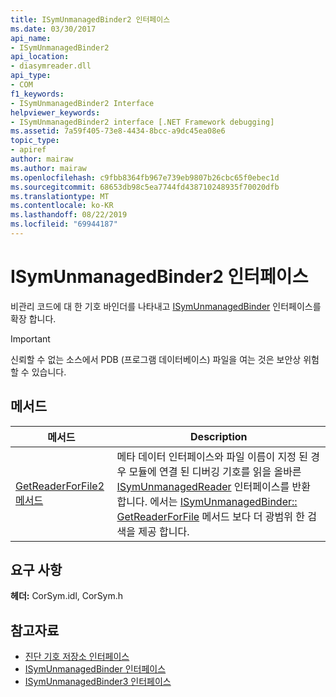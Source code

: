 ```yaml
---
title: ISymUnmanagedBinder2 인터페이스
ms.date: 03/30/2017
api_name:
- ISymUnmanagedBinder2
api_location:
- diasymreader.dll
api_type:
- COM
f1_keywords:
- ISymUnmanagedBinder2 Interface
helpviewer_keywords:
- ISymUnmanagedBinder2 interface [.NET Framework debugging]
ms.assetid: 7a59f405-73e8-4434-8bcc-a9dc45ea08e6
topic_type:
- apiref
author: mairaw
ms.author: mairaw
ms.openlocfilehash: c9fbb8364fb967e739eb9807b26cbc65f0ebec1d
ms.sourcegitcommit: 68653db98c5ea7744fd438710248935f70020dfb
ms.translationtype: MT
ms.contentlocale: ko-KR
ms.lasthandoff: 08/22/2019
ms.locfileid: "69944187"
---
```

# <a name="isymunmanagedbinder2-interface"></a>ISymUnmanagedBinder2 인터페이스
비관리 코드에 대 한 기호 바인더를 나타내고 [ISymUnmanagedBinder](../../../../docs/framework/unmanaged-api/diagnostics/isymunmanagedbinder-interface.md) 인터페이스를 확장 합니다.  
  
> [!IMPORTANT]
> 신뢰할 수 없는 소스에서 PDB (프로그램 데이터베이스) 파일을 여는 것은 보안상 위험할 수 있습니다.  
  
## <a name="methods"></a>메서드  
  
|메서드|Description|  
|------------|-----------------|  
|[GetReaderForFile2 메서드](../../../../docs/framework/unmanaged-api/diagnostics/isymunmanagedbinder2-getreaderforfile2-method.md)|메타 데이터 인터페이스와 파일 이름이 지정 된 경우 모듈에 연결 된 디버깅 기호를 읽을 올바른 [ISymUnmanagedReader](isymunmanagedreader-interface.md) 인터페이스를 반환 합니다. 에서는 [ISymUnmanagedBinder:: GetReaderForFile](../../../../docs/framework/unmanaged-api/diagnostics/isymunmanagedbinder-getreaderforfile-method.md) 메서드 보다 더 광범위 한 검색을 제공 합니다.|  
  
## <a name="requirements"></a>요구 사항  
 **헤더:** CorSym.idl, CorSym.h  
  
## <a name="see-also"></a>참고자료

- [진단 기호 저장소 인터페이스](../../../../docs/framework/unmanaged-api/diagnostics/diagnostics-symbol-store-interfaces.md)
- [ISymUnmanagedBinder 인터페이스](../../../../docs/framework/unmanaged-api/diagnostics/isymunmanagedbinder-interface.md)
- [ISymUnmanagedBinder3 인터페이스](../../../../docs/framework/unmanaged-api/diagnostics/isymunmanagedbinder3-interface.md)
